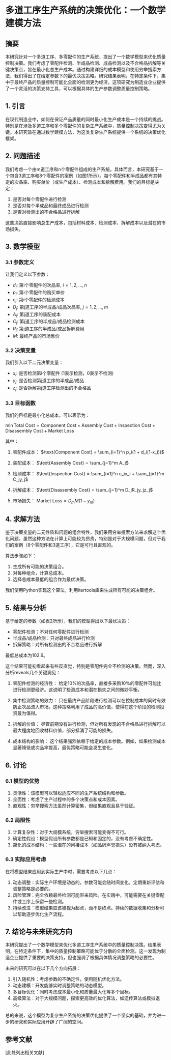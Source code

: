 # 多道工序生产系统的决策优化：一个数学建模方法

## 摘要

本研究针对一个多道工序、多零配件的生产系统，提出了一个数学模型来优化质量控制决策。我们考虑了零配件检测、半成品检测、成品检测以及不合格品拆解等关键决策点，旨在最小化总生产成本。通过构建详细的成本模型和使用穷举搜索方法，我们得出了在给定参数下的最优决策策略。研究结果表明，在特定条件下，集中于最终产品的质量控制可能比全面的检测更为经济。这项研究为制造业企业提供了一个灵活的决策支持工具，可以根据具体的生产参数调整质量控制策略。

## 1. 引言

在现代制造业中，如何在保证产品质量的同时最小化生产成本是一个持续的挑战。特别是在涉及多道工序和多个零配件的复杂生产系统中，质量控制决策变得尤为关键。本研究旨在通过数学建模方法，为这类复杂生产系统提供一个系统的决策优化框架。

## 2. 问题描述

我们考虑一个由m道工序和n个零配件组成的生产系统。具体而言，本研究基于一个包含3道工序和8个零配件的案例（如图1所示）。每个零配件和半成品都有其特定的次品率、购买单价（或生产成本）、检测成本和拆解费用。我们的目标是决定：

1. 是否对每个零配件进行检测
2. 是否对每个半成品和最终成品进行检测
3. 是否对检测出的不合格品进行拆解

这些决策直接影响总生产成本，包括材料成本、检测成本、拆解成本以及潜在的市场损失。

## 3. 数学模型

### 3.1 参数定义

让我们定义以下参数：

- $d_i$: 第i个零配件的次品率, $i = 1, 2, ..., n$
- $p_i$: 第i个零配件的购买单价
- $c_i$: 第i个零配件的检测成本
- $D_j$: 第j道工序的半成品/成品次品率, $j = 1, 2, ..., m$
- $A_j$: 第j道工序的装配成本
- $C_j$: 第j道工序的半成品/成品检测成本
- $R_j$: 第j道工序的半成品/成品拆解费用
- $M$: 最终产品的市场售价

### 3.2 决策变量

我们引入以下二元决策变量：

- $x_i$: 是否检测第i个零配件 (1表示检测，0表示不检测)
- $y_j$: 是否检测第j道工序的半成品/成品
- $z_j$: 是否拆解第j道工序检测出的不合格品

### 3.3 目标函数

我们的目标是最小化总成本，可以表示为：

$\min \text{Total Cost} = \text{Component Cost} + \text{Assembly Cost} + \text{Inspection Cost} + \text{Disassembly Cost} + \text{Market Loss}$

其中：

1. 零配件成本：
   $\text{Component Cost} = \sum_{i=1}^n p_i(1 + d_i(1-x_i))$

2. 装配成本：
   $\text{Assembly Cost} = \sum_{j=1}^m A_j$

3. 检测成本：
   $\text{Inspection Cost} = \sum_{i=1}^n c_ix_i + \sum_{j=1}^m C_jy_j$

4. 拆解成本：
   $\text{Disassembly Cost} = \sum_{j=1}^m D_jR_jy_jz_j$

5. 市场损失：
   $\text{Market Loss} = D_m M (1-y_m)$

## 4. 求解方法

鉴于决策变量的二元性质和问题的组合特性，我们采用穷举搜索方法来求解这个优化问题。虽然这种方法在计算上可能较为昂贵，特别是对于大规模问题，但对于我们的案例（8个零配件和3道工序），它是可行且直观的。

算法步骤如下：

1. 生成所有可能的决策组合。
2. 对每种组合，计算总成本。
3. 选择总成本最低的组合作为最优决策。

我们使用Python实现这个算法，利用itertools库来生成所有可能的决策组合。

## 5. 结果与分析

基于给定的参数（如表2所示），我们的模型得出以下最优决策：

- 零配件检测：不对任何零配件进行检测
- 半成品/成品检测：只对最终成品进行检测
- 拆解策略：对所有检测出的不合格品进行拆解

最低总成本为102.6。

这个结果可能初看起来有些反直觉，特别是零配件完全不检测的决策。然而，深入分析reveals几个关键洞见：

1. 零配件检测的经济性：
   给定10%的次品率，直接多采购10%的零配件可能比进行检测更经济。这说明了检测成本和潜在损失之间的微妙平衡。

2. 集中检测策略的效力：
   只在最终产品阶段进行检测可以在控制成本的同时有效防止次品流入市场。这种策略利用了成品的高价值，使得在这个阶段的检测投资最为值得。

3. 拆解的价值：
   尽管前期没有进行检测，但对所有发现的不合格品进行拆解可以最大程度地回收材料价值，部分抵消了可能的损失。

4. 成本结构的影响：
   这个结果强烈依赖于给定的成本参数。例如，如果检测成本显著降低或次品率提高，最优策略可能会发生变化。

## 6. 讨论

### 6.1 模型的优势

1. 灵活性：该模型可以轻松适应不同的生产系统结构和参数。
2. 全面性：考虑了生产过程中的多个决策点和成本因素。
3. 直观性：穷举搜索方法虽然计算密集，但结果直观且易于验证。

### 6.2 局限性

1. 计算复杂性：对于大规模系统，穷举搜索可能变得不可行。
2. 确定性假设：模型假设所有参数都是已知和固定的，没有考虑不确定性。
3. 简化的成本结构：一些潜在的间接成本（如品牌声誉损失）没有被纳入考虑。

### 6.3 实际应用考虑

在将模型结果应用到实际生产中时，需要考虑以下几点：

1. 动态调整：实际生产环境是动态的，参数可能会随时间变化。定期重新评估和调整策略是必要的。
2. 风险管理：完全依赖最终检测可能带来风险。在实践中，可能需要在关键零配件或工序上保留一些检测。
3. 持续改进：模型结果应该被视为起点，而不是终点。持续的数据收集和分析可以帮助逐步优化生产流程。

## 7. 结论与未来研究方向

本研究提出了一个数学模型来优化多道工序生产系统中的质量控制决策。结果表明，在特定条件下，集中的质量控制策略可能优于分散的全面检测。这一发现为制造企业提供了重要的决策支持，但也强调了根据具体情况调整策略的必要性。

未来的研究可以在以下几个方向拓展：

1. 引入随机性：考虑参数的不确定性，使用随机优化方法。
2. 动态建模：开发能够实时调整策略的动态模型。
3. 多目标优化：同时考虑成本最小化和质量最大化等多个目标。
4. 高级算法：对于大规模问题，探索更高效的优化算法，如遗传算法或模拟退火。

总的来说，这个模型为复杂生产系统的决策优化提供了一个坚实的基础，并为进一步的研究和实际应用开辟了广阔的空间。

## 参考文献

[此处列出相关文献]
